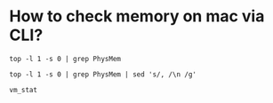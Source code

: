 # How to check memory on mac via CLI?

```
top -l 1 -s 0 | grep PhysMem
```

```
top -l 1 -s 0 | grep PhysMem | sed 's/, /\n /g'
```

```
vm_stat
```